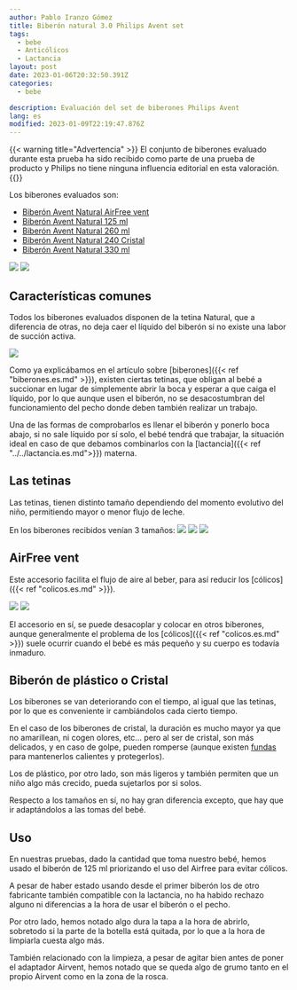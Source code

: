 ```yaml
---
author: Pablo Iranzo Gómez
title: Biberón natural 3.0 Philips Avent set
tags:
  - bebe
  - Anticólicos
  - Lactancia
layout: post
date: 2023-01-06T20:32:50.391Z
categories:
  - bebe

description: Evaluación del set de biberones Philips Avent
lang: es
modified: 2023-01-09T22:19:47.876Z
---
```


{{< warning title="Advertencia" >}}
El conjunto de biberones evaluado durante esta prueba ha sido recibido como parte de una prueba de producto y Philips no tiene ninguna influencia editorial en esta valoración.
{{</warning>}}

Los biberones evaluados son:

- [Biberón Avent Natural AirFree vent](https://www.amazon.es/dp/B079H2ZGPJ?tag=redken-21)
- [Biberón Avent Natural 125 ml](https://www.amazon.es/dp/B07F97WMNL?tag=redken-21)
- [Biberón Avent Natural 260 ml](https://www.amazon.es/dp/B07F98PKK6?tag=redken-21)
- [Biberón Avent Natural 240 Cristal](https://www.amazon.es/dp/B07DT97RKW?tag=redken-21)
- [Biberón Avent Natural 330 ml](https://www.amazon.es/dp/B07F93X1YV?tag=redken-21)

![](cajas.jpg)
![](biberones.jpg)

## Características comunes

Todos los biberones evaluados disponen de la tetina Natural, que a diferencia de otras, no deja caer el líquido del biberón si no existe una labor de succión activa.

![](nigota.jpg)

Como ya explicábamos en el artículo sobre [biberones]({{< ref "biberones.es.md" >}}), existen ciertas tetinas, que obligan al bebé a succionar en lugar de simplemente abrir la boca y esperar a que caiga el líquido, por lo que aunque usen el biberón, no se desacostumbran del funcionamiento del pecho donde deben también realizar un trabajo.

Una de las formas de comprobarlos es llenar el biberón y ponerlo boca abajo, si no sale líquido por sí solo, el bebé tendrá que trabajar, la situación ideal en caso de que debamos combinarlos con la [lactancia]({{< ref "../../lactancia.es.md">}}) materna.

## Las tetinas

Las tetinas, tienen distinto tamaño dependiendo del momento evolutivo del niño, permitiendo mayor o menor flujo de leche.

En los biberones recibidos venían 3 tamaños:
![](tetina2.jpg)
![](tetina3.jpg)
![](tetina4.jpg)

## AirFree vent

Este accesorio facilita el flujo de aire al beber, para así reducir los [cólicos]({{< ref "colicos.es.md" >}}).

![](airfree1.jpg)
![](airfree2.jpg)

El accesorio en sí, se puede desacoplar y colocar en otros biberones, aunque generalmente el problema de los [cólicos]({{< ref "colicos.es.md" >}}) suele ocurrir cuando el bebé es más pequeño y su cuerpo es todavía inmaduro.

## Biberón de plástico o Cristal

Los biberones se van deteriorando con el tiempo, al igual que las tetinas, por lo que es conveniente ir cambiándolos cada cierto tiempo.

En el caso de los biberones de cristal, la duración es mucho mayor ya que no amarillean, ni cogen olores, etc... pero al ser de cristal, son más delicados, y en caso de golpe, pueden romperse (aunque existen [fundas](https://www.amazon.es/dp/B00CMVJKMO?tag=redken-21) para mantenerlos calientes y protegerlos).

Los de plástico, por otro lado, son más ligeros y también permiten que un niño algo más crecido, pueda sujetarlos por si solos.

Respecto a los tamaños en sí, no hay gran diferencia excepto, que hay que ir adaptándolos a las tomas del bebé.

## Uso

En nuestras pruebas, dado la cantidad que toma nuestro bebé, hemos usado el biberón de 125 ml priorizando el uso del Airfree para evitar cólicos.

A pesar de haber estado usando desde el primer biberón los de otro fabricante también compatible con la lactancia, no ha habido rechazo alguno ni diferencias a la hora de usar el biberón o el pecho.

Por otro lado, hemos notado algo dura la tapa a la hora de abrirlo, sobretodo si la parte de la botella está quitada, por lo que a la hora de limpiarla cuesta algo más.

También relacionado con la limpieza, a pesar de agitar bien antes de poner el adaptador Airvent, hemos notado que se queda algo de grumo tanto en el propio Airvent como en la zona de la rosca.
